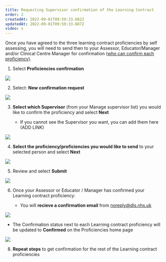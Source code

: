 ```yaml
---
title: Requesting Supervisor confirmation of the Learning Contract​
order: 2
createdAt: 2022-09-01T09:59:33.682Z
updatedAt: 2022-09-01T09:59:33.687Z
video: s
---
```

Once you have agreed to the three learning contract proficiencies by self assessing, you will need to send then to your Assessor, Educator/Manager and/or Clinical Centre Manager for confirmation ([who can confirm each proficiency](/user-guide/learner/04-learning-contract)). ​

1. Select **Proficiencies confirmation​**

![](/img/le-01-request-1.jpg)

2. Select: **New confirmation request​**

![](/img/le-01-request-2.jpg)

3. **Select which Supervisor** (from your Manage supervisor list) you would like to confirm the proficiency and select **Next​** 

   * I﻿f you cannot see the Supervisor you want, you can add them here (ADD LINK)

![](/img/le-01-request-3.jpg)

4. **Select the proficiency/proficiencies you would like to send** to your selected person and select **Next​**

![](/img/le-01-request-4.jpg)

5. Review and select **Submit​**

![](/img/le-01-request-5.jpg)

6. Once your Assessor or Educator / Manager has confirmed your Learning contract proficiency:

   * Y﻿ou will **recieve a confirmation email** from noreply@dls.nhs.uk

![](/img/le-01-contract-5.jpg)

* The Confirmation status next to each Learning contract proficiency will be updated to **Confirmed** ​on the Proficiencies home page

![](/img/le-01-contract-6.jpg)

8. **Repeat steps** to get confirmation for the rest of the Learning contract proficiencies​